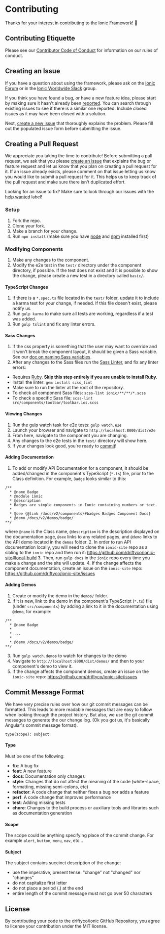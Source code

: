 # Contributing

Thanks for your interest in contributing to the Ionic Framework! :tada:


## Contributing Etiquette

Please see our [Contributor Code of Conduct](https://github.com/driftyco/ionic/blob/master/CODE_OF_CONDUCT.md) for information on our rules of conduct.


## Creating an Issue

If you have a question about using the framework, please ask on the [Ionic Forum](http://forum.ionicframework.com/) or in the [Ionic Worldwide Slack](http://ionicworldwide.herokuapp.com/) group.

If you think you have found a bug, or have a new feature idea, please start by making sure it hasn't already been [reported](https://github.com/driftyco/ionic/issues?utf8=%E2%9C%93&q=is%3Aissue). You can search through existing issues to see if there is a similar one reported. Include closed issues as it may have been closed with a solution.

Next, [create a new issue](https://github.com/driftyco/ionic/issues/new) that thoroughly explains the problem. Please fill out the populated issue form before submitting the issue.


## Creating a Pull Request

We appreciate you taking the time to contribute! Before submitting a pull request, we ask that you please [create an issue](#creating-an-issue) that explains the bug or feature request and let us know that you plan on creating a pull request for it. If an issue already exists, please comment on that issue letting us know you would like to submit a pull request for it. This helps us to keep track of the pull request and make sure there isn't duplicated effort.

Looking for an issue to fix? Make sure to look through our issues with the [help wanted](https://github.com/driftyco/ionic/issues?q=is%3Aopen+is%3Aissue+label%3A%22help+wanted%22) label!

### Setup

1. Fork the repo.
2. Clone your fork.
3. Make a branch for your change.
4. Run `npm install` (make sure you have [node](https://nodejs.org/en/) and [npm](http://blog.npmjs.org/post/85484771375/how-to-install-npm) installed first)


### Modifying Components

1. Make any changes to the component.
2. Modify the e2e test in the `test/` directory under the component directory, if possible. If the test does not exist and it is possible to show the change, please create a new test in a directory called `basic/`.


#### TypeScript Changes

1. If there is a `*.spec.ts` file located in the `test/` folder, update it to include a karma test for your change, if needed. If this file doesn't exist, please notify us.
2. Run `gulp karma` to make sure all tests are working, regardless if a test was added.
3. Run `gulp tslint` and fix any linter errors.


#### Sass Changes

1. If the css property is something that the user may want to override and it won't break the component layout, it should be given a Sass variable. See our [doc on naming Sass variables](https://docs.google.com/document/d/1OyOyrRE5lpB_9mdkF0HWVQLV97fHma450N8XqE4mjZQ/edit?usp=sharing).
2. After any changes to the Sass files run the [Sass Linter](https://github.com/brigade/scss-lint), and fix any linter errors:
 - Requires [Ruby](https://www.ruby-lang.org/en/documentation/installation/). **Skip this step entirely if you are unable to install Ruby.**
 - Install the linter: `gem install scss_lint`
 - Make sure to run the linter at the root of the repository.
 - To check all component Sass files: `scss-lint ionic/**/**/*.scss`
 - To check a specific Sass file: `scss-lint src/components/toolbar/toolbar.ios.scss`


#### Viewing Changes

1. Run the gulp watch task for e2e tests: `gulp watch.e2e`
2. Launch your browser and navigate to `http://localhost:8000/dist/e2e`
3. From here, navigate to the component you are changing.
4. Any changes to the e2e tests in the `test/` directory will show here.
5. If your changes look good, you're ready to [commit](#committing)!


#### Adding Documentation

1. To add or modify API Documentation for a component, it should be added/changed in the component's TypeScript (`*.ts`) file, prior to the Class definition. For example, `Badge` looks similar to this:

  ```
  /**
    * @name Badge
    * @module ionic
    * @description
    * Badges are simple components in Ionic containing numbers or text.
    *
    * @see {@link /docs/v2/components/#badges Badges Component Docs}
    * @demo /docs/v2/demos/badge/
  **/
  ```

  where `@name` is the Class name, `@description` is the description displayed on the documentation page, `@see` links to any related pages, and `@demo` links to the API demo located in the `demos` folder.
2. In order to run API documentation locally, you will need to clone the `ionic-site` repo as a sibling to the `ionic` repo and then run it: https://github.com/driftyco/ionic-site#local-build
3. Then, run `gulp docs` in the `ionic` repo every time you make a change and the site will update.
4. If the change affects the component documentation, create an issue on the `ionic-site` repo: https://github.com/driftyco/ionic-site/issues


#### Adding Demos

1. Create or modify the demo in the `demos/` folder.
2. If it is new, link to the demo in the component's TypeScript (`*.ts`) file (under `src/components`) by adding a link to it in the documentation using `@demo`, for example:

  ```
  /**
    * @name Badge
    *
    * ...
    *
    * @demo /docs/v2/demos/badge/
  **/
  ```
3. Run `gulp watch.demos` to watch for changes to the demo
4. Navigate to `http://localhost:8000/dist/demos/` and then to your component's demo to view it.
5. If the change affects the component demos, create an issue on the `ionic-site` repo: https://github.com/driftyco/ionic-site/issues


## Commit Message Format

We have very precise rules over how our git commit messages can be formatted. This leads to more readable messages that are easy to follow when looking through the project history. But also, we use the git commit messages to generate the our change log. (Ok you got us, it's basically Angular's commit message format).

`type(scope): subject`

#### Type
Must be one of the following:

* **fix**: A bug fix
* **feat**: A new feature
* **docs**: Documentation only changes
* **style**: Changes that do not affect the meaning of the code (white-space, formatting, missing semi-colons, etc)
* **refactor**: A code change that neither fixes a bug nor adds a feature
* **perf**: A code change that improves performance
* **test**: Adding missing tests
* **chore**: Changes to the build process or auxiliary tools and libraries such as documentation generation

#### Scope
The scope could be anything specifying place of the commit change. For example `alert`, `button`, `menu`, `nav`, etc...

#### Subject
The subject contains succinct description of the change:

* use the imperative, present tense: "change" not "changed" nor "changes"
* do not capitalize first letter
* do not place a period (.) at the end
* entire length of the commit message must not go over 50 characters


## License

By contributing your code to the driftyco/ionic GitHub Repository, you agree to license your contribution under the MIT license.

